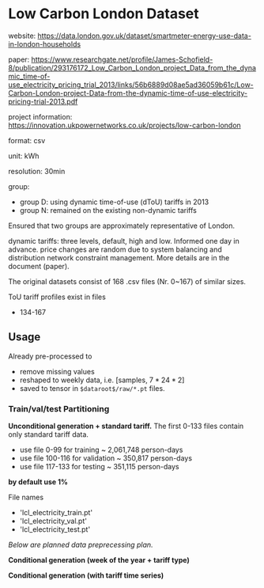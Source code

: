 # Low Carbon London Dataset

website: https://data.london.gov.uk/dataset/smartmeter-energy-use-data-in-london-households

paper: https://www.researchgate.net/profile/James-Schofield-8/publication/293176172_Low_Carbon_London_project_Data_from_the_dynamic_time-of-use_electricity_pricing_trial_2013/links/56b6889d08ae5ad36059b61c/Low-Carbon-London-project-Data-from-the-dynamic-time-of-use-electricity-pricing-trial-2013.pdf

project information: https://innovation.ukpowernetworks.co.uk/projects/low-carbon-london

format: csv

unit: kWh

resolution: 30min 

group:
- group D: using dynamic time-of-use (dToU) tariffs in 2013
- group N: remained on the existing non-dynamic tariffs

Ensured that two groups are approximately representative of London. 

dynamic tariffs: three levels, default, high and low. Informed one day in advance. 
price changes are random due to system balancing and distribution network constraint management. 
More details are in the document (paper). 

The original datasets consist of 168 .csv files (Nr. 0~167) of similar sizes. 

ToU tariff profiles exist in files
- 134-167

## Usage

Already pre-processed to
- remove missing values
- reshaped to weekly data, i.e. [samples, $7*24*2$]
- saved to tensor in `$dataroot$/raw/*.pt` files. 

### Train/val/test Partitioning

**Unconditional generation + standard tariff.** 
The first 0-133 files contain only standard tariff data. 
- use file 0-99 for training ~ 2,061,748 person-days
- use file 100-116 for validation ~ 350,817 person-days
- use file 117-133 for testing ~ 351,115 person-days

**by default use 1%**

File names
- 'lcl_electricity_train.pt'
- 'lcl_electricity_val.pt'
- 'lcl_electricity_test.pt'

*Below are planned data preprecessing plan.*

**Conditional generation (week of the year + tariff type)**

**Conditional generation (with tariff time series)**